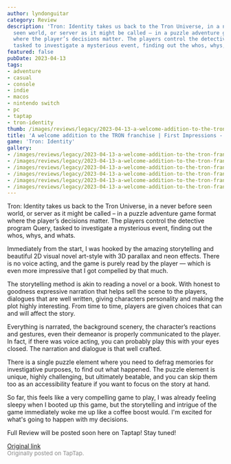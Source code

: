 ```yaml
---
author: lyndonguitar
category: Review
description: 'Tron: Identity takes us back to the Tron Universe, in a never before
  seen world, or server as it might be called – in a puzzle adventure game format
  where the player’s decisions matter. The players control the detective program Query,
  tasked to investigate a mysterious event, finding out the whos, whys, and whats.'
featured: false
pubDate: 2023-04-13
tags:
- adventure
- casual
- console
- indie
- macos
- nintendo switch
- pc
- taptap
- tron-identity
thumb: /images/reviews/legacy/2023-04-13-a-welcome-addition-to-the-tron-franchise--first-impressions---tron-identity-0.avif
title: 'A welcome addition to the TRON franchise | First Impressions - Tron: Identity'
game: 'Tron: Identity'
gallery:
- /images/reviews/legacy/2023-04-13-a-welcome-addition-to-the-tron-franchise--first-impressions---tron-identity-0.avif
- /images/reviews/legacy/2023-04-13-a-welcome-addition-to-the-tron-franchise--first-impressions---tron-identity-1.avif
- /images/reviews/legacy/2023-04-13-a-welcome-addition-to-the-tron-franchise--first-impressions---tron-identity-2.avif
- /images/reviews/legacy/2023-04-13-a-welcome-addition-to-the-tron-franchise--first-impressions---tron-identity-3.avif
- /images/reviews/legacy/2023-04-13-a-welcome-addition-to-the-tron-franchise--first-impressions---tron-identity-4.avif
- /images/reviews/legacy/2023-04-13-a-welcome-addition-to-the-tron-franchise--first-impressions---tron-identity-5.avif
---
```

Tron: Identity takes us back to the Tron Universe, in a never before seen world, or server as it might be called – in a puzzle adventure game format where the player’s decisions matter. The players control the detective program Query, tasked to investigate a mysterious event, finding out the whos, whys, and whats.

Immediately from the start, I was hooked by the amazing storytelling and beautiful 2D visual novel art-style with 3D parallax and neon effects. There is no voice acting, and the game is purely read by the player — which is even more impressive that I got compelled by that much.

The storytelling method is akin to reading a novel or a book. With honest to goodness expressive narration that helps sell the scene to the players, dialogues that are well written, giving characters personality and making the plot highly interesting. From time to time, players are given choices that can and will affect the story.

Everything is narrated, the background scenery, the character’s reactions and gestures, even their demeanor is properly communicated to the player. In fact, if there was voice acting, you can probably play this with your eyes closed. The narration and dialogue is that well crafted.

There is a single puzzle element where you need to defrag memories for investigative purposes, to find out what happened. The puzzle element is unique, highly challenging, but ultimately beatable, and you can skip them too as an accessibility feature if you want to focus on the story at hand.

So far, this feels like a very compelling game to play, I was already feeling sleepy when I booted up this game, but the storytelling and intrigue of the game immediately woke me up like a coffee boost would. I'm excited for what's going to happen with my decisions.

Full Review will be posted soon here on Taptap! Stay tuned!

[Original link](https://www.taptap.io/post/5100231)<br><span style="font-size: 0.95em; color: #888;">Originally posted on TapTap.</span>